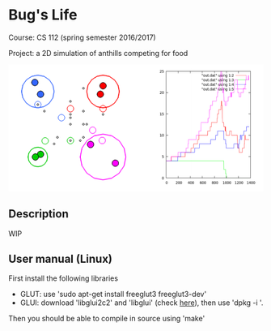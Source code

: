 # Bug's Life

Course: CS 112 (spring semester 2016/2017)

Project: a 2D simulation of anthills competing for food

![Alt](/pic_0.png)

## Description

WIP

## User manual (Linux)

First install the following libraries

- GLUT: use 'sudo apt-get install freeglut3 freeglut3-dev'
- GLUI: download 'libglui2c2' and 'libglui' (check [here](http://www.rpmseek.com/index.html?hl=com)), then use 'dpkg -i <package name>'.

Then you should be able to compile in source using 'make'
